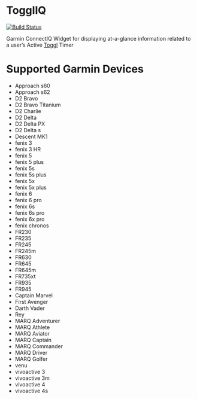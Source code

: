 # TogglIQ

[![Build Status](https://travis-ci.org/gcaufield/TogglIQ.svg?branch=develop)](https://travis-ci.org/gcaufield/TogglIQ)

Garmin ConnectIQ Widget for displaying at-a-glance information related to a user’s Active [Toggl](https://track.toggl.com/) Timer

# Supported Garmin Devices
- Approach s60
- Approach s62
- D2 Bravo
- D2 Bravo Titanium
- D2 Charlie
- D2 Delta
- D2 Delta PX
- D2 Delta s
- Descent MK1
- fenix 3
- fenix 3 HR
- fenix 5
- fenix 5 plus
- fenix 5s
- fenix 5s plus
- fenix 5x
- fenix 5x plus
- fenix 6
- fenix 6 pro
- fenix 6s
- fenix 6s pro
- fenix 6x pro
- fenix chronos
- FR230
- FR235
- FR245
- FR245m
- FR630
- FR645
- FR645m
- FR735xt
- FR935
- FR945
- Captain Marvel
- First Avenger
- Darth Vader
- Rey
- MARQ Adventurer
- MARQ Athlete
- MARQ Aviator
- MARQ Captain
- MARQ Commander
- MARQ Driver
- MARQ Golfer
- venu
- vivoactive 3
- vivoactive 3m
- vivoactive 4
- vivoactive 4s
